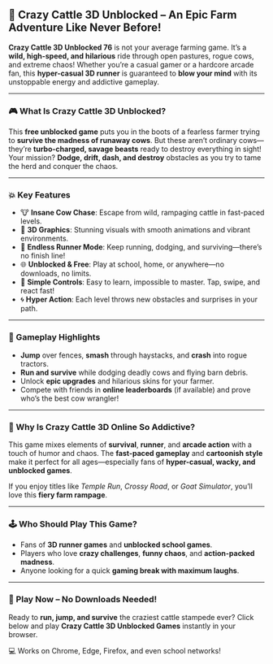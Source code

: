 ## 🐄 **Crazy Cattle 3D Unblocked** – An Epic Farm Adventure Like Never Before!

**Crazy Cattle 3D Unblocked 76** is not your average farming game. It’s a **wild, high-speed, and hilarious** ride through open pastures, rogue cows, and extreme chaos! Whether you’re a casual gamer or a hardcore arcade fan, this **hyper-casual 3D runner** is guaranteed to **blow your mind** with its unstoppable energy and addictive gameplay.

---

### 🎮 What Is Crazy Cattle 3D Unblocked?

This **free unblocked game** puts you in the boots of a fearless farmer trying to **survive the madness of runaway cows**. But these aren’t ordinary cows—they’re **turbo-charged, savage beasts** ready to destroy everything in sight! Your mission? **Dodge, drift, dash, and destroy** obstacles as you try to tame the herd and conquer the chaos.

---

### 💥 Key Features

* 🐮 **Insane Cow Chase**: Escape from wild, rampaging cattle in fast-paced levels.
* 🌾 **3D Graphics**: Stunning visuals with smooth animations and vibrant environments.
* 🚜 **Endless Runner Mode**: Keep running, dodging, and surviving—there’s no finish line!
* 🌐 **Unblocked & Free**: Play at school, home, or anywhere—no downloads, no limits.
* 🎯 **Simple Controls**: Easy to learn, impossible to master. Tap, swipe, and react fast!
* 🌀 **Hyper Action**: Each level throws new obstacles and surprises in your path.

---

### 🔫 Gameplay Highlights

* **Jump** over fences, **smash** through haystacks, and **crash** into rogue tractors.
* **Run and survive** while dodging deadly cows and flying barn debris.
* Unlock **epic upgrades** and hilarious skins for your farmer.
* Compete with friends in **online leaderboards** (if available) and prove who’s the best cow wrangler!

---

### 🧠 Why Is Crazy Cattle 3D Online So Addictive?

This game mixes elements of **survival**, **runner**, and **arcade action** with a touch of humor and chaos. The **fast-paced gameplay** and **cartoonish style** make it perfect for all ages—especially fans of **hyper-casual, wacky, and unblocked games**.

If you enjoy titles like *Temple Run*, *Crossy Road*, or *Goat Simulator*, you’ll love this **fiery farm rampage**.

---

### 🕹️ Who Should Play This Game?

* Fans of **3D runner games** and **unblocked school games**.
* Players who love **crazy challenges**, **funny chaos**, and **action-packed madness**.
* Anyone looking for a quick **gaming break with maximum laughs**.

---

### 🔗 Play Now – No Downloads Needed!

Ready to **run, jump, and survive** the craziest cattle stampede ever? Click below and play **Crazy Cattle 3D Unblocked Games** instantly in your browser.

💻 Works on Chrome, Edge, Firefox, and even school networks!
